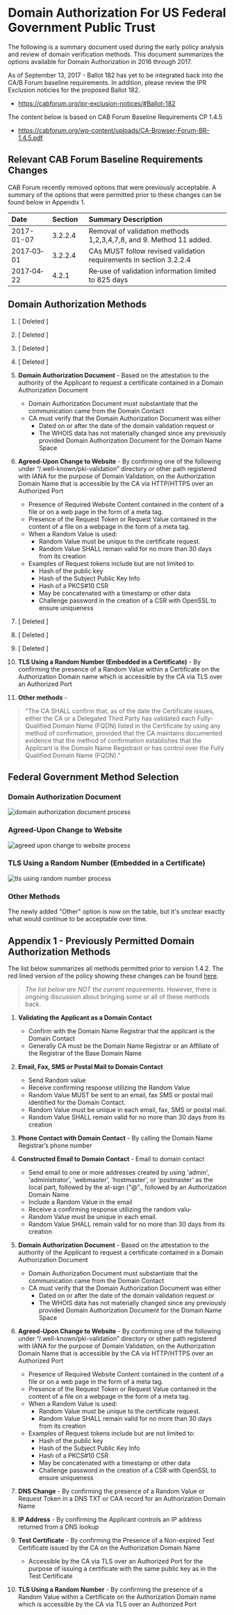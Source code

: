 
# Domain Authorization For US Federal Government Public Trust

The following is a summary document used during the early policy analysis and review of domain verification methods. This document summarizes the options available for Domain Authorization in 2016 through 2017.

As of September 13, 2017 - Ballot 182 has yet to be integrated back into the CA/B Forum baseline requirements. In addition, please review the IPR Exclusion noticies for the proposed Ballot 182.

- https://cabforum.org/ipr-exclusion-notices/#Ballot-182

The content below is based on CAB Forum Baseline Requirements CP 1.4.5
- https://cabforum.org/wp-content/uploads/CA-Browser-Forum-BR-1.4.5.pdf

## Relevant CAB Forum Baseline Requirements Changes

CAB Forum recently removed options that were previously acceptable. A summary of the options that were permitted prior to these changes can be found below in Appendix 1.

| **Date** | **Section&nbsp;&nbsp;** | **Summary Description** |
|:---------|:---------------- |:----------------------------------------------|
| 2017-01-07 | 3.2.2.4 | Removal of validation methods 1,2,3,4,7,8, and 9. Method 11 added. |
| 2017‐03‐01 |  3.2.2.4 | CAs MUST follow revised validation requirements in section 3.2.2.4 |
| 2017‐04‐22 | 4.2.1 | Re‐use of validation information limited to 825 days |

## Domain Authorization Methods

1. [ Deleted ]
2. [ Deleted ]
3. [ Deleted ]
4. [ Deleted ]

5. **Domain Authorization Document** - Based on the attestation to the authority of the Applicant to request a certificate contained in a Domain Authorization Document
	-	Domain Authorization Document must substantiate that the communication came from the Domain Contact
	-	CA must verify that the Domain Authorization Document was either
		-	Dated on or after the date of the domain validation request or
		-	The WHOIS data has not materially changed since any previously provided Domain Authorization Document for the Domain Name Space

6. **Agreed‐Upon Change to Website** - By confirming one of the following under “/.well-known/pki-validation” directory or other path registered with IANA for the purpose of Domain Validation, on the Authorization Domain Name that is accessible by the CA via HTTP/HTTPS over an Authorized Port
	-	Presence of Required Website Content contained in the content of a file or on a web page in the form of a meta tag.
	-	Presence of the Request Token or Request Value contained in the content of a file on a webpage in the form of a meta tag.
	-	When a Random Value is used:
		-	Random Value must be unique to the certificate request.
		-	Random Value SHALL remain valid for no more than 30 days from its creation
	-	Examples of Request tokens include but are not limited to:
		-	Hash of the public key
		-	Hash of the Subject Public Key Info
		-	Hash of a PKCS#10 CSR
		-	May be concatenated with a timestamp or other data
		-	Challenge password in the creation of a CSR with OpenSSL to ensure uniqueness
7. [ Deleted ]
8. [ Deleted ]
9. [ Deleted ]

10. **TLS Using a Random Number (Embedded in a Certificate)** - By confirming the presence of a Random Value within a Certificate on the Authorization Domain name which is accessible by the CA via TLS over an Authorized Port

11. **Other methods** -

> "The CA SHALL confirm that, as of the date the Certificate issues,
> either the CA or a Delegated Third Party has validated each
> Fully‐Qualified Domain Name (FQDN) listed in the Certificate by using
> any method of confirmation, provided that the CA maintains documented
> evidence that the method of confirmation establishes that the
> Applicant is the Domain Name Registrant or has control over the Fully
> Qualified Domain Name (FQDN)."

## Federal Government Method Selection

### Domain Authorization Document
![domain authorization document process](../assets/domain_authorization_document.png)

### Agreed‐Upon Change to Website
![agreed upon change to website process](../assets/agreed_upon_change_to_website.png)

### TLS Using a Random Number (Embedded in a Certificate)
![tls using random number process](../assets/tls_using_random_number.PNG)


### Other Methods
The newly added "Other" option is now on the table, but it's unclear exactly what would continue to be acceptable over time.

## Appendix 1 - Previously Permitted Domain Authorization Methods

The list below summarizes all methods permitted prior to version 1.4.2. The red lined version of the policy showing these changes can be found [here](https://cabforum.org/wp-content/uploads/CA-Browser-Forum-BR-1.4.2-redlined.pdf).

> *The list below are NOT the current requirements.* However, there is ongoing discussion about bringing some or all of these methods back.

1. **Validating the Applicant as a Domain Contact**
	-	Confirm with the Domain Name Registrar that the applicant is the Domain Contact
	-	Generally CA must be the Domain Name Registrar or an Affiliate of the Registrar of the Base Domain Name

2. **Email, Fax, SMS or Postal Mail to Domain Contact**
	-	Send Random value
	-	Receive confirming response utilizing the Random Value
	-	Random Value MUST be sent to an email, fax SMS or postal mail identified for the Domain Contact.
	-	Random Value must be unique in each email, fax, SMS or postal mail.
	-	Random Value SHALL remain valid for no more than 30 days from its creation

3. **Phone Contact with Domain Contact** - By calling the Domain Name Registrar’s phone number

4. **Constructed Email to Domain Contact** - Email to domain contact
	-	Send email to one or more addresses created by using 'admin', 'administrator', 'webmaster', 'hostmaster', or 'postmaster' as the local part, followed by the at-sign ("@"., followed by an Authorization Domain Name
	-	Include a Random Value in the email
	-	Receive a confirming response utilizing the random valu-
	-	Random Value must be unique in each email.
	-	Random Value SHALL remain valid for no more than 30 days from its creation

5. **Domain Authorization Document** - Based on the attestation to the authority of the Applicant to request a certificate contained in a Domain Authorization Document
	-	Domain Authorization Document must substantiate that the communication came from the Domain Contact
	-	CA must verify that the Domain Authorization Document was either
		-	Dated on or after the date of the domain validation request or
		-	The WHOIS data has not materially changed since any previously provided Domain Authorization Document for the Domain Name Space

6. **Agreed‐Upon Change to Website** - By confirming one of the following under “/.well-known/pki-validation” directory or other path registered with IANA for the purpose of Domain Validation, on the Authorization Domain Name that is accessible by the CA via HTTP/HTTPS over an Authorized Port
	-	Presence of Required Website Content contained in the content of a file or on a web page in the form of a meta tag.
	-	Presence of the Request Token or Request Value contained in the content of a file on a webpage in the form of a meta tag.
	-	When a Random Value is used:
		-	Random Value must be unique to the certificate request.
		-	Random Value SHALL remain valid for no more than 30 days from its creation
	-	Examples of Request tokens include but are not limited to:
		-	Hash of the public key
		-	Hash of the Subject Public Key Info
		-	Hash of a PKCS#10 CSR
		-	May be concatenated with a timestamp or other data
		-	Challenge password in the creation of a CSR with OpenSSL to ensure uniqueness

7. **DNS Change** - By confirming the presence of a Random Value or Request Token in a DNS TXT or CAA record for an Authorization Domain Name

8. **IP Address** - By confirming the Applicant controls an IP address returned from a DNS lookup

9. **Test Certificate** - By confirming the Presence of a Non-expired Test Certificate issued by the CA on the Authorization Domain Name
	-	Accessible by the CA via TLS over an Authorized Port for the purpose of issuing a certificate with the same public key as in the Test Certificate

10. **TLS Using a Random Number** - By confirming the presence of a Random Value within a Certificate on the Authorization Domain name which is accessible by the CA via TLS over an Authorized Port
